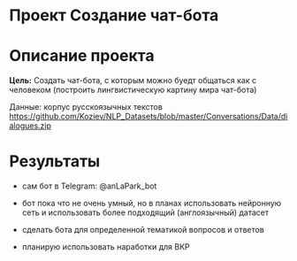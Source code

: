 # Проект Создание чат-бота

# Описание проекта

**Цель:** Создать чат-бота, с которым можно буедт общаться как с человеком (построить лингвистическую картину мира чат-бота)

Данные: корпус русскоязычных текстов https://github.com/Koziev/NLP_Datasets/blob/master/Conversations/Data/dialogues.zip


# Результаты 

- сам бот в Telegram: @anLaPark_bot

- бот пока что не очень умный, но в планах использовать нейронную сеть и использовать более подходящий (англоязычный) датасет 

+ сделать бота для определенной тематикой вопросов и ответов

- планирую использовать наработки для ВКР
